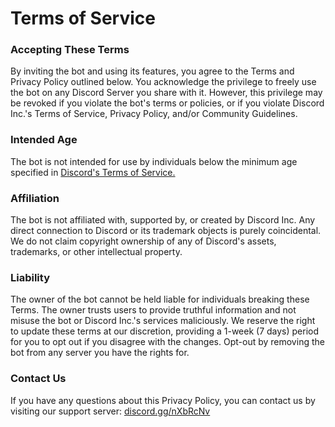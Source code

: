 <h1 class="text-center">Terms of Service</h1>

<h3>Accepting These Terms</h3>
<p>By inviting the bot and using its features, you agree to the Terms and Privacy Policy outlined below. You acknowledge the privilege to freely use the bot on any Discord Server you share with it. However, this privilege may be revoked if you violate the bot's terms or policies, or if you violate Discord Inc.'s Terms of Service, Privacy Policy, and/or Community Guidelines.</p>

<h3>Intended Age</h3>
<p>The bot is not intended for use by individuals below the minimum age specified in <a href="https://discord.com/terms">Discord's Terms of Service.</a></p>

<h3>Affiliation</h3>
<p>The bot is not affiliated with, supported by, or created by Discord Inc. Any direct connection to Discord or its trademark objects is purely coincidental. We do not claim copyright ownership of any of Discord's assets, trademarks, or other intellectual property.</p>

<h3>Liability</h3>
<p>The owner of the bot cannot be held liable for individuals breaking these Terms. The owner trusts users to provide truthful information and not misuse the bot or Discord Inc.'s services maliciously. We reserve the right to update these terms at our discretion, providing a 1-week (7 days) period for you to opt out if you disagree with the changes. Opt-out by removing the bot from any server you have the rights for.</p>

<h3>Contact Us</h3>
<p>If you have any questions about this Privacy Policy, you can contact us by visiting our support server: <a href="https://discord.gg/nXbRcNv">discord.gg/nXbRcNv</a></p>

